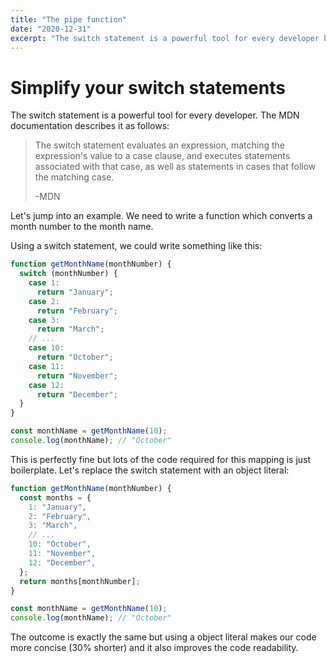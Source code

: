 ```yaml
---
title: "The pipe function"
date: "2020-12-31"
excerpt: "The switch statement is a powerful tool for every developer but it's quite verbose. Let's try to use object literals instead"
---
```


# Simplify your switch statements

The switch statement is a powerful tool for every developer.
The MDN documentation describes it as follows:

> The switch statement evaluates an expression, matching the expression's value to a case clause, and executes statements associated with that case, as well as statements in cases that follow the matching case.
>
> -MDN

Let's jump into an example.
We need to write a function which converts a month number to the month name.

Using a switch statement, we could write something like this:

```js
function getMonthName(monthNumber) {
  switch (monthNumber) {
    case 1:
      return "January";
    case 2:
      return "February";
    case 3:
      return "March";
    // ...
    case 10:
      return "October";
    case 11:
      return "November";
    case 12:
      return "December";
  }
}

const monthName = getMonthName(10);
console.log(monthName); // "October"
```

This is perfectly fine but lots of the code required for this mapping is just boilerplate.
Let's replace the switch statement with an object literal:

```js
function getMonthName(monthNumber) {
  const months = {
    1: "January",
    2: "February",
    3: "March",
    // ...
    10: "October",
    11: "November",
    12: "December",
  };
  return months[monthNumber];
}

const monthName = getMonthName(10);
console.log(monthName); // "October"
```

The outcome is exactly the same but using a object literal makes our code more concise (30% shorter) and it also improves the code readability.
